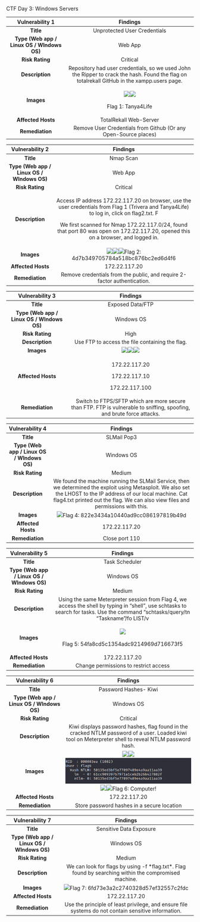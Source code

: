 ﻿CTF Day 3: Windows Servers


|**Vulnerability 1**|**Findings**|
| :-: | :-: |
|**Title**|Unprotected User Credentials|
|**Type (Web app / Linux OS / WIndows OS)**|Web App|
|**Risk Rating**|Critical|
|**Description**|Repository had user credentials, so we used John the Ripper to crack the hash. Found the flag on totalrekall GitHub in the xampp.users page. |
|**Images**|<p>![](Aspose.Words.a79a61fb-5273-4bfc-a675-c84a4fcd16e7.001.png)![](Aspose.Words.a79a61fb-5273-4bfc-a675-c84a4fcd16e7.002.png)</p><p>Flag 1: Tanya4Life</p>|
|**Affected Hosts**|TotalRekall Web-Server|
|**Remediation**|Remove User Credentials from Github (Or any Open-Source places)|



|**Vulnerability 2**|**Findings**|
| :-: | :-: |
|**Title**|Nmap Scan |
|**Type (Web app / Linux OS / WIndows OS)**|Web App|
|**Risk Rating**|Critical|
|**Description**|<p>Access IP address 172.22.117.20 on browser, use the user credentials from Flag 1 (Trivera and Tanya4Life) to log in, click on flag2.txt. F</p><p>We first scanned for Nmap 172.22.117.0/24, found that port 80 was open on 172.22.117.20, opened this on a browser, and logged in.</p>|
|**Images**|![](Aspose.Words.a79a61fb-5273-4bfc-a675-c84a4fcd16e7.003.png)![](Aspose.Words.a79a61fb-5273-4bfc-a675-c84a4fcd16e7.004.png)![](Aspose.Words.a79a61fb-5273-4bfc-a675-c84a4fcd16e7.005.png)Flag 2: 4d7b349705784a518bc876bc2ed6d4f6|
|**Affected Hosts**|172\.22.117.20|
|**Remediation** |Remove credentials from the public, and require 2-factor authentication.|



|**Vulnerability 3**|**Findings**|
| :-: | :-: |
|**Title**|Exposed Data/FTP|
|**Type (Web app / Linux OS / WIndows OS)**|Windows OS|
|**Risk Rating**|High|
|**Description**|Use FTP to access the file containing the flag.|
|**Images**|![](Aspose.Words.a79a61fb-5273-4bfc-a675-c84a4fcd16e7.006.png)![](Aspose.Words.a79a61fb-5273-4bfc-a675-c84a4fcd16e7.007.png)![](Aspose.Words.a79a61fb-5273-4bfc-a675-c84a4fcd16e7.008.png)|
|**Affected Hosts**|<p>172\.22.117.20</p><p>172\.22.117.10</p><p>172\.22.117.100</p>|
|**Remediation** |Switch to FTPS/SFTP which are more secure than FTP. FTP is vulnerable to sniffing, spoofing, and brute force attacks.|



|**Vulnerability 4**|**Findings**|
| :-: | :-: |
|**Title**|SLMail Pop3|
|**Type (Web app / Linux OS / WIndows OS)**|Windows OS|
|**Risk Rating**|Medium|
|**Description**|We found the machine running the SLMail Service, then we determined the exploit using Metasploit. We also set the LHOST to the IP address of our local machine. Cat flag4.txt printed out the flag. We can also view files and permissions with this.|
|**Images**|![](Aspose.Words.a79a61fb-5273-4bfc-a675-c84a4fcd16e7.009.png)Flag 4: 822e3434a10440ad9cc086197819b49d|
|**Affected Hosts**|172\.22.117.20|
|**Remediation** |Close port 110|



|**Vulnerability 5**|**Findings**|
| :-: | :-: |
|**Title**|Task Scheduler|
|**Type (Web app / Linux OS / WIndows OS)**|Windows OS|
|**Risk Rating**|Medium|
|**Description**|Using the same Meterpreter session from Flag 4, we access the shell by typing in “shell”, use schtasks to search for tasks. Use the command “schtasks/query/tn “Taskname”/fo LIST/v|
|**Images**|<p>![](Aspose.Words.a79a61fb-5273-4bfc-a675-c84a4fcd16e7.010.png)</p><p>Flag 5: 54fa8cd5c1354adc9214969d716673f5</p>|
|**Affected Hosts**|172\.22.117.20|
|**Remediation** |Change permissions to restrict access|




|**Vulnerability 6**|**Findings**|
| :-: | :-: |
|**Title**|Password Hashes- Kiwi|
|**Type (Web app / Linux OS / WIndows OS)**|Windows OS|
|**Risk Rating**|Critical|
|**Description**|Kiwi displays password hashes, flag found in the cracked NTLM password of a user. Loaded kiwi tool on Meterpreter shell to reveal NTLM password hash.|
|**Images**|![](Aspose.Words.a79a61fb-5273-4bfc-a675-c84a4fcd16e7.011.png)![](Aspose.Words.a79a61fb-5273-4bfc-a675-c84a4fcd16e7.012.png)![](Aspose.Words.a79a61fb-5273-4bfc-a675-c84a4fcd16e7.013.png)![](Aspose.Words.a79a61fb-5273-4bfc-a675-c84a4fcd16e7.014.png)![](Aspose.Words.a79a61fb-5273-4bfc-a675-c84a4fcd16e7.015.png)Flag 6: Computer!|
|**Affected Hosts**|172\.22.117.20|
|**Remediation** |Store password hashes in a secure location|









|**Vulnerability 7**|**Findings**|
| :-: | :-: |
|**Title**|Sensitive Data Exposure|
|**Type (Web app / Linux OS / WIndows OS)**|Windows OS|
|**Risk Rating**|Medium|
|**Description**|We can look for flags by using -f \*flag.txt\*. Flag found by searching within the compromised machine. |
|**Images**|![](Aspose.Words.a79a61fb-5273-4bfc-a675-c84a4fcd16e7.016.png)Flag 7: 6fd73e3a2c2740328d57ef32557c2fdc|
|**Affected Hosts**|172\.22.117.20|
|**Remediation** |Use the principle of least privilege, and ensure file systems do not contain sensitive information.|

